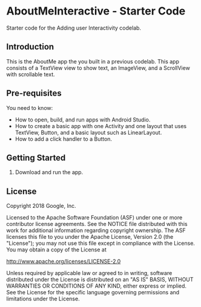 AboutMeInteractive - Starter Code
=================================

Starter code for the Adding user Interactivity codelab.

Introduction
------------
This is the AboutMe app the you built in a previous codelab.
This app consists of a TextView view to show text,
an ImageView, and a ScrollView with scrollable text.

Pre-requisites
--------------

You need to know:
- How to open, build, and run apps with Android Studio.
- How to create a basic app with one Activity and one layout
  that uses TextView, Button, and a basic layout such as LinearLayout.
- How to add a click handler to a Button.

Getting Started
---------------

1. Download and run the app.

License
-------

Copyright 2018 Google, Inc.

Licensed to the Apache Software Foundation (ASF) under one or more contributor
license agreements.  See the NOTICE file distributed with this work for
additional information regarding copyright ownership.  The ASF licenses this
file to you under the Apache License, Version 2.0 (the "License"); you may not
use this file except in compliance with the License.  You may obtain a copy of
the License at

  http://www.apache.org/licenses/LICENSE-2.0

Unless required by applicable law or agreed to in writing, software
distributed under the License is distributed on an "AS IS" BASIS, WITHOUT
WARRANTIES OR CONDITIONS OF ANY KIND, either express or implied.  See the
License for the specific language governing permissions and limitations under
the License.